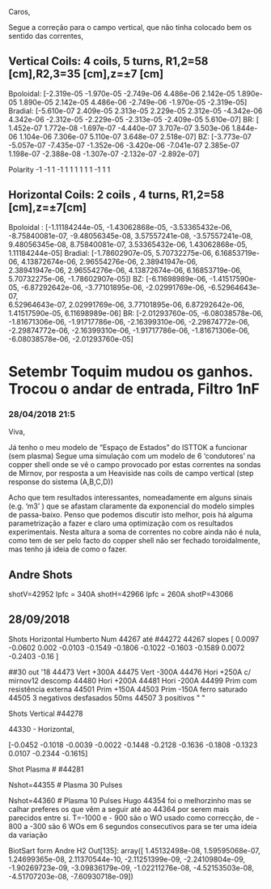 Caros,

Segue a correção para o campo vertical, que não tinha colocado bem os sentido das correntes,

## Vertical Coils: 4 coils, 5 turns, R1,2=58 [cm],R2,3=35 [cm],z=±7 [cm]

Bpoloidal:
[-2.319e-05 -1.970e-05 -2.749e-06  4.486e-06  2.142e-05  1.890e-05
  1.890e-05  2.142e-05  4.486e-06 -2.749e-06 -1.970e-05 -2.319e-05]
Bradial:
[-5.610e-07  2.409e-05  2.313e-05  2.229e-05  2.312e-05 -4.342e-06
  4.342e-06 -2.312e-05 -2.229e-05 -2.313e-05 -2.409e-05  5.610e-07]
BR:
[ 1.452e-07  1.772e-08 -1.697e-07 -4.440e-07  3.707e-07  3.503e-06
  1.844e-06  1.104e-06  7.306e-07  5.110e-07  3.648e-07  2.518e-07]
BZ:
[-3.773e-07 -5.057e-07 -7.435e-07 -1.352e-06 -3.420e-06 -7.041e-07
  2.385e-07  1.198e-07 -2.388e-08 -1.307e-07 -2.132e-07 -2.892e-07]
  
 Polarity -1 -1 1 -1  1 1 1 1  1 1 -1 1 1  
## Horizontal Coils: 2 coils , 4 turns, R1,2=58 [cm],z=±7[cm]

Bpoloidal :
[-1.11184244e-05, -1.43062868e-05, -3.53365432e-06, -8.75840081e-07, -9.48056345e-08,  3.57557241e-08,
 -3.57557241e-08,  9.48056345e-08, 8.75840081e-07,  3.53365432e-06,  1.43062868e-05,  1.11184244e-05]
Bradial: 
[-1.78602907e-05,  5.70732275e-06,  6.16853719e-06,  4.13872674e-06, 2.96554276e-06,  2.38941947e-06,  
2.38941947e-06,  2.96554276e-06, 4.13872674e-06,  6.16853719e-06,  5.70732275e-06, -1.78602907e-05])
BZ:
[-6.11698989e-06, -1.41517590e-05, -6.87292642e-06, -3.77101895e-06, -2.02991769e-06, -6.52964643e-07,  
6.52964643e-07,  2.02991769e-06, 3.77101895e-06,  6.87292642e-06,  1.41517590e-05,  6.11698989e-06]
BR:
[-2.01293760e-05, -6.08038578e-06, -1.81671306e-06, -1.91717786e-06, -2.16399310e-06, -2.29874772e-06, 
-2.29874772e-06, -2.16399310e-06, -1.91717786e-06, -1.81671306e-06, -6.08038578e-06, -2.01293760e-05]

# Setembr Toquim mudou os ganhos. Trocou o andar de entrada, Filtro 1nF 
  
### 28/04/2018 21:5

Viva,

Já tenho o meu modelo de “Espaço de Estados” do ISTTOK a funcionar (sem plasma)
Segue uma simulação com um modelo de 6 ‘condutores’ na copper shell onde se vê o campo provocado por
estas correntes na sondas de Mirnov, por resposta a um Heaviside nas coils de campo vertical (step response do sistema (A,B,C,D))

Acho que tem resultados interessantes, nomeadamente em alguns sinais (e.g. ‘m3’ ) que se afastam claramente da
exponencial do modelo simples de passa-baixo. 
Penso que podemos discutir isto melhor, pois há alguma parametrização a fazer e claro uma 
optimização com os resultados experimentais.
Nesta altura a soma de correntes no cobre ainda não é nula, como tem de ser pelo facto do copper shell não ser fechado toroidalmente, mas tenho já ideia de como o fazer.

## Andre Shots
shotV=42952 Ipfc = 340A
shotH=42966 Ipfc = 260A
shotP=43066

## 28/09/2018 
Shots Horizontal
Humberto
Num 44267 até #44272
44267 slopes
[ 0.0097 -0.0602  0.002  -0.0103 -0.1549 -0.1806 
-0.1022 -0.1603 -0.1589  0.0072 -0.2403 -0.16  ]
  
##30 out '18
44473 Vert +300A
44475 Vert -300A
44476 Hori +250A c/ mirnov12 descomp
44480 Hori +200A
44481 Hori -200A
44499 Prim com resistência externa
44501 Prim +150A
44503 Prim -150A ferro saturado
44505 3 negativos desfasados 50ms
44507 3 positivos "  "


Shots Vertical #44278

44330 - Horizontal,

[-0.0452 -0.1018 -0.0039 -0.0022 -0.1448 -0.2128 
-0.1636 -0.1808 -0.1323  0.0107 -0.2344 -0.1615]
  
Shot Plasma # #44281

 Nshot=44355 # Plasma 30 Pulses

Nshot=44360 # Plasma 10 Pulses
Hugo 44354 foi o melhorzinho mas se calhar preferes os que vêm a seguir até ao 44364 por serem mais parecidos entre si.
T=-1000 e - 900 são o WO usado como correcção, de - 800 a -300 são 6 WOs em 6 segundos consecutivos para se ter uma ideia da variação 

BiotSart form Andre
H2
Out[135]: 
array([ 1.45132498e-08,  1.59595068e-07,  1.24699365e-08,  2.11370544e-10,
       -2.11251399e-09, -2.24109804e-09, -1.90269723e-09, -3.09836179e-09,
       -1.02211276e-08, -4.52153503e-08, -4.51707203e-08, -7.60930718e-09])
       